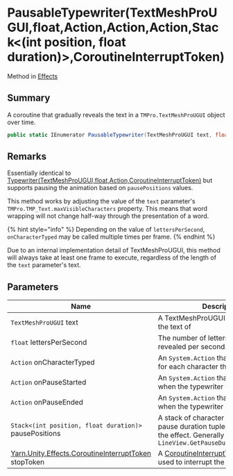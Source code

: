 # PausableTypewriter(TextMeshProUGUI,float,Action,Action,Action,Stack<(int position, float duration)>,CoroutineInterruptToken)

Method in [Effects](yarn.unity.effects.md)

## Summary

A coroutine that gradually reveals the text in a `TMPro.TextMeshProUGUI` object over time.

```csharp
public static IEnumerator PausableTypewriter(TextMeshProUGUI text, float lettersPerSecond, Action onCharacterTyped, Action onPauseStarted, Action onPauseEnded, Stack<(int position, float duration)> pausePositions, CoroutineInterruptToken stopToken = null)
```

## Remarks

Essentially identical to [Typewriter(TextMeshProUGUI,float,Action,CoroutineInterruptToken)](yarn.unity.effects.typewriter.md) but supports pausing the animation based on `pausePositions` values.

This method works by adjusting the value of the `text` parameter's `TMPro.TMP_Text.maxVisibleCharacters` property. This means that word wrapping will not change half-way through the presentation of a word.

{% hint style="info" %}
Depending on the value of `lettersPerSecond`, `onCharacterTyped` may be called multiple times per frame.
{% endhint %}

Due to an internal implementation detail of TextMeshProUGUI, this method will always take at least one frame to execute, regardless of the length of the `text` parameter's text.

## Parameters

| Name                                                                                                  | Description                                                                                                                                   |
| ----------------------------------------------------------------------------------------------------- | --------------------------------------------------------------------------------------------------------------------------------------------- |
| `TextMeshProUGUI` text                                                                                | A TextMeshProUGUI object to reveal the text of                                                                                                |
| `float` lettersPerSecond                                                                              | The number of letters that should be revealed per second.                                                                                     |
| `Action` onCharacterTyped                                                                             | An `System.Action` that should be called for each character that was revealed.                                                                |
| `Action` onPauseStarted                                                                               | An `System.Action` that will be called when the typewriter effect is paused.                                                                  |
| `Action` onPauseEnded                                                                                 | An `System.Action` that will be called when the typewriter effect is restarted.                                                               |
| `Stack<(int position, float duration)>` pausePositions                                                | A stack of character position and pause duration tuples used to pause the effect. Generally created by `LineView.GetPauseDurationsInsideLine` |
| [Yarn.Unity.Effects.CoroutineInterruptToken](yarn.unity.effects.coroutineinterrupttoken.md) stopToken | A [CoroutineInterruptToken](yarn.unity.effects.coroutineinterrupttoken.md) that can be used to interrupt the coroutine.                       |
